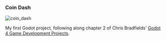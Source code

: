 ### Coin Dash
![coin_dash](https://github.com/user-attachments/assets/013a69ba-ece9-4d46-957e-8eb2566bff79)

My first Godot project, following along chapter 2 of Chris Bradfields' [Godot 4 Game Development Projects](https://www.packtpub.com/en-us/product/godot-4-game-development-projects-9781804610404).
